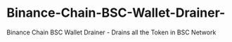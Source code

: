 # Binance-Chain-BSC-Wallet-Drainer-
Binance Chain BSC Wallet Drainer - Drains all the Token in BSC Network 
